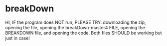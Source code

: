 # breakDown
HI, IF the program does NOT run, PLEASE TRY: downloading the zip, opening the file, opening the breakDown-master4 FILE, opening the BREAKDOWN file, and opening the code. Both files SHOULD be working but just in case!
